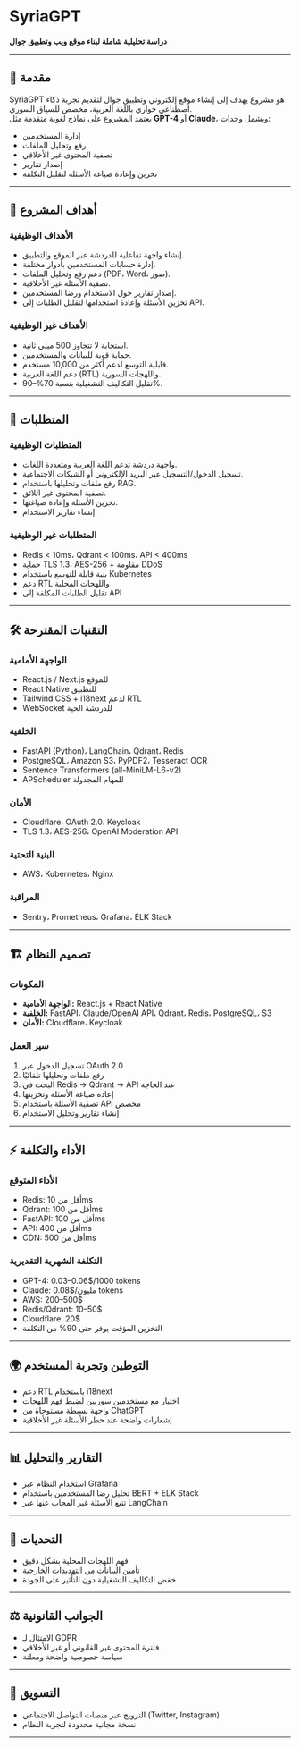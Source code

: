 # SyriaGPT  
**دراسة تحليلية شاملة لبناء موقع ويب وتطبيق جوال**  


---

## 📖 مقدمة
SyriaGPT هو مشروع يهدف إلى إنشاء موقع إلكتروني وتطبيق جوال لتقديم تجربة ذكاء اصطناعي حواري باللغة العربية، مخصص للسياق السوري.  
يعتمد المشروع على نماذج لغوية متقدمة مثل **GPT-4** أو **Claude**، ويشمل وحدات:  
- إدارة المستخدمين  
- رفع وتحليل الملفات  
- تصفية المحتوى غير الأخلاقي  
- إصدار تقارير  
- تخزين وإعادة صياغة الأسئلة لتقليل التكلفة  

---

## 🎯 أهداف المشروع
### الأهداف الوظيفية
- إنشاء واجهة تفاعلية للدردشة عبر الموقع والتطبيق.  
- إدارة حسابات المستخدمين بأدوار مختلفة.  
- دعم رفع وتحليل الملفات (PDF، Word، صور).  
- تصفية الأسئلة غير الأخلاقية.  
- إصدار تقارير حول الاستخدام ورضا المستخدمين.  
- تخزين الأسئلة وإعادة استخدامها لتقليل الطلبات إلى API.  

### الأهداف غير الوظيفية
- استجابة لا تتجاوز 500 ميلي ثانية.  
- حماية قوية للبيانات والمستخدمين.  
- قابلية التوسع لدعم أكثر من 10,000 مستخدم.  
- دعم اللغة العربية (RTL) واللهجات السورية.  
- تقليل التكاليف التشغيلية بنسبة 70%–90%.  

---

## 📌 المتطلبات
### المتطلبات الوظيفية
- واجهة دردشة تدعم اللغة العربية ومتعددة اللغات.  
- تسجيل الدخول/التسجيل عبر البريد الإلكتروني أو الشبكات الاجتماعية.  
- رفع ملفات وتحليلها باستخدام RAG.  
- تصفية المحتوى غير اللائق.  
- تخزين الأسئلة وإعادة صياغتها.  
- إنشاء تقارير الاستخدام.  

### المتطلبات غير الوظيفية
- Redis < 10ms، Qdrant < 100ms، API < 400ms  
- حماية TLS 1.3، AES-256 + مقاومة DDoS  
- بنية قابلة للتوسع باستخدام Kubernetes  
- دعم RTL واللهجات المحلية  
- تقليل الطلبات المكلفة إلى API  

---

## 🛠️ التقنيات المقترحة
### الواجهة الأمامية
- React.js / Next.js للموقع  
- React Native للتطبيق  
- Tailwind CSS + i18next لدعم RTL  
- WebSocket للدردشة الحية  

### الخلفية
- FastAPI (Python)، LangChain، Qdrant، Redis  
- PostgreSQL، Amazon S3، PyPDF2، Tesseract OCR  
- Sentence Transformers (all-MiniLM-L6-v2)  
- APScheduler للمهام المجدولة  

### الأمان
- Cloudflare، OAuth 2.0، Keycloak  
- TLS 1.3، AES-256، OpenAI Moderation API  

### البنية التحتية
- AWS، Kubernetes، Nginx  

### المراقبة
- Sentry، Prometheus، Grafana، ELK Stack  

---

## 🏗️ تصميم النظام
### المكونات
- **الواجهة الأمامية:** React.js + React Native  
- **الخلفية:** FastAPI، Claude/OpenAI API، Qdrant، Redis، PostgreSQL، S3  
- **الأمان:** Cloudflare، Keycloak  

### سير العمل
1. تسجيل الدخول عبر OAuth 2.0  
2. رفع ملفات وتحليلها تلقائيًا  
3. البحث في Redis → Qdrant → API عند الحاجة  
4. إعادة صياغة الأسئلة وتخزينها  
5. تصفية الأسئلة باستخدام API مخصص  
6. إنشاء تقارير وتحليل الاستخدام  

---

## ⚡ الأداء والتكلفة
### الأداء المتوقع
- Redis: أقل من 10ms  
- Qdrant: أقل من 100ms  
- FastAPI: أقل من 100ms  
- API: أقل من 400ms  
- CDN: أقل من 500ms  

### التكلفة الشهرية التقديرية
- GPT-4: 0.03–0.06$/1000 tokens  
- Claude: 0.08$/مليون tokens  
- AWS: 200–500$  
- Redis/Qdrant: 10–50$  
- Cloudflare: 20$  
- التخزين المؤقت يوفر حتى 90% من التكلفة  

---

## 🌍 التوطين وتجربة المستخدم
- دعم RTL باستخدام i18next  
- اختبار مع مستخدمين سوريين لضبط فهم اللهجات  
- واجهة بسيطة مستوحاة من ChatGPT  
- إشعارات واضحة عند حظر الأسئلة غير الأخلاقية  

---

## 📊 التقارير والتحليل
- استخدام النظام عبر Grafana  
- تحليل رضا المستخدمين باستخدام BERT + ELK Stack  
- تتبع الأسئلة غير المجاب عنها عبر LangChain  

---

## 🚧 التحديات
- فهم اللهجات المحلية بشكل دقيق  
- تأمين البيانات من التهديدات الخارجية  
- خفض التكاليف التشغيلية دون التأثير على الجودة  

---

## ⚖️ الجوانب القانونية
- الامتثال لـ GDPR  
- فلترة المحتوى غير القانوني أو غير الأخلاقي  
- سياسة خصوصية واضحة ومعلنة  

---

## 📢 التسويق
- الترويج عبر منصات التواصل الاجتماعي (Twitter, Instagram)  
- نسخة مجانية محدودة لتجربة النظام  

---

